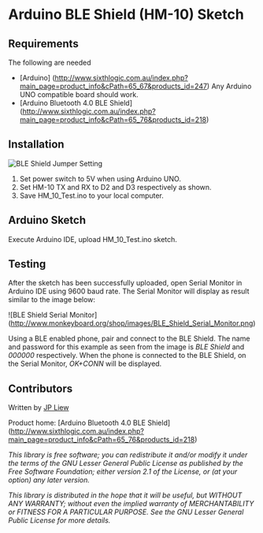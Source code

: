 # Arduino BLE Shield (HM-10) Sketch



## Requirements

The following are needed 

* [Arduino] (http://www.sixthlogic.com.au/index.php?main_page=product_info&cPath=65_67&products_id=247) Any Arduino UNO compatible board should work.
* [Arduino Bluetooth 4.0 BLE Shield] (http://www.sixthlogic.com.au/index.php?main_page=product_info&cPath=65_76&products_id=218)

## Installation 

![BLE Shield Jumper Setting](http://www.monkeyboard.org/shop/images/BLE_Shield_Jumper.jpg)

1. Set power switch to 5V when using Arduino UNO.
2. Set HM-10 TX and RX to D2 and D3 respectively as shown.
3. Save HM_10_Test.ino to your local computer.

## Arduino Sketch

Execute Arduino IDE, upload HM_10_Test.ino sketch.

## Testing

After the sketch has been successfully uploaded, open Serial Monitor in Arduino IDE using 9600 baud rate. The Serial Monitor will display as result similar to the image below:

![BLE Shield Serial Monitor] (http://www.monkeyboard.org/shop/images/BLE_Shield_Serial_Monitor.png)

Using a BLE enabled phone, pair and connect to the BLE Shield.  The name and password for this example as seen from the image is *BLE Shield* and *000000* respectively. When the phone is connected to the BLE Shield, on the Serial Monitor, *OK+CONN* will be displayed. 

## Contributors

Written by [JP Liew](http://jpliew.com)

Product home: [Arduino Bluetooth 4.0 BLE Shield] (http://www.sixthlogic.com.au/index.php?main_page=product_info&cPath=65_76&products_id=218)

*This library is free software; you can redistribute it and/or modify it under the terms of the GNU Lesser General Public License as published by the Free Software Foundation; either version 2.1 of the License, or (at your option) any later version.*

*This library is distributed in the hope that it will be useful, but WITHOUT ANY WARRANTY; without even the implied warranty of MERCHANTABILITY or FITNESS FOR A PARTICULAR PURPOSE.  See the GNU Lesser General Public License for more details.*
